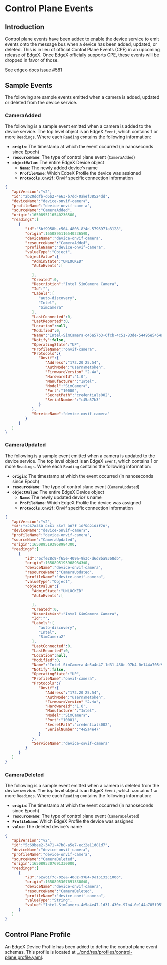 # Control Plane Events

## Introduction
Control plane events have been added to enable the device service to emit events onto the message bus when a device has been added, updated, or deleted. This is in lieu of official Control Plane Events (CPE) in an upcoming release of EdgeX. Once EdgeX officially supports CPE, these events will be dropped in favor of those.

See edgex-docs [issue #581](https://github.com/edgexfoundry/edgex-docs/issues/581)

## Sample Events
The following are sample events emitted when a camera is added, updated or deleted from the device service.

### CameraAdded
The following is a sample event emitted when a camera is added to the device service. The top level object is an EdgeX `Event`, which contains 1 or more `Readings`.
Where each `Reading` contains the following information:
- **`origin`**: The timestamp at which the event occurred (in nanoseconds since Epoch)
- **`resourceName`**: The type of control plane event (`CameraAdded`)
- **`objectValue`**: The entire EdgeX Device object
  - **`Name`**: The newly added device's name
  - **`ProfileName`**: Which EdgeX Profile the device was assigned
  - **`Protocols.Onvif`**: Onvif specific connection information

```json
{
   "apiVersion":"v2",
   "id":"2b20ddfb-d6b2-4e63-b7dd-0abef38524dd",
   "deviceName":"device-onvif-camera",
   "profileName":"device-onvif-camera",
   "sourceName":"CameraAdded",
   "origin":1650895116540236500,
   "readings":[
      {
         "id":"5bf9958b-c504-4803-824d-5796971a3128",
         "origin":1650895116540236500,
         "deviceName":"device-onvif-camera",
         "resourceName":"CameraAdded",
         "profileName":"device-onvif-camera",
         "valueType":"Object",
         "objectValue":{
            "AdminState":"UNLOCKED",
            "AutoEvents":[
               
            ],
            "Created":0,
            "Description":"Intel SimCamera Camera",
            "Id":"",
            "Labels":[
               "auto-discovery",
               "Intel",
               "SimCamera"
            ],
            "LastConnected":0,
            "LastReported":0,
            "Location":null,
            "Modified":0,
            "Name":"Intel-SimCamera-c45a57b3-6fcb-4c51-83de-54495e5454a6",
            "Notify":false,
            "OperatingState":"UP",
            "ProfileName":"onvif-camera",
            "Protocols":{
               "Onvif":{
                  "Address":"172.20.25.54",
                  "AuthMode":"usernametoken",
                  "FirmwareVersion":"2.4a",
                  "HardwareId":"1.0",
                  "Manufacturer":"Intel",
                  "Model":"SimCamera",
                  "Port":"10000",
                  "SecretPath":"credentials002",
                  "SerialNumber":"c45a57b3"
               }
            },
            "ServiceName":"device-onvif-camera"
         }
      }
   ]
}
```
### CameraUpdated
The following is a sample event emitted when a camera is updated to the device service. The top level object is an EdgeX `Event`, which contains 1 or more `Readings`.
Where each `Reading` contains the following information:
- **`origin`**: The timestamp at which the event occurred (in nanoseconds since Epoch)
- **`resourceName`**: The type of control plane event (`CameraUpdated`)
- **`objectValue`**: The entire EdgeX Device object
  - **`Name`**: The newly updated device's name
  - **`ProfileName`**: Which EdgeX Profile the device was assigned
  - **`Protocols.Onvif`**: Onvif specific connection information

```json
{
   "apiVersion":"v2",
   "id":"c267a358-8c61-45e7-807f-18f582104f70",
   "deviceName":"device-onvif-camera",
   "profileName":"device-onvif-camera",
   "sourceName":"CameraUpdated",
   "origin":1650895193968984300,
   "readings":[
      {
         "id":"6cfe28c9-f65e-409a-9b3c-d6d8ba9368db",
         "origin":1650895193968984300,
         "deviceName":"device-onvif-camera",
         "resourceName":"CameraUpdated",
         "profileName":"device-onvif-camera",
         "valueType":"Object",
         "objectValue":{
            "AdminState":"UNLOCKED",
            "AutoEvents":[
               
            ],
            "Created":0,
            "Description":"Intel SimCamera Camera",
            "Id":"",
            "Labels":[
               "auto-discovery",
               "Intel",
               "SimCamera2"
            ],
            "LastConnected":0,
            "LastReported":0,
            "Location":null,
            "Modified":0,
            "Name":"Intel-SimCamera-4e5a4e47-1d31-430c-97b4-0e144a705f95",
            "Notify":false,
            "OperatingState":"UP",
            "ProfileName":"onvif-camera",
            "Protocols":{
               "Onvif":{
                  "Address":"172.20.25.54",
                  "AuthMode":"usernametoken",
                  "FirmwareVersion":"2.4a",
                  "HardwareId":"1.0",
                  "Manufacturer":"Intel",
                  "Model":"SimCamera",
                  "Port":"10001",
                  "SecretPath":"credentials002",
                  "SerialNumber":"4e5a4e47"
               }
            },
            "ServiceName":"device-onvif-camera"
         }
      }
   ]
}
```
### CameraDeleted
The following is a sample event emitted when a camera is deleted from the device service. The top level object is an EdgeX `Event`, which contains 1 or more `Readings`.
Where each `Reading` contains the following information:
- **`origin`**: The timestamp at which the event occurred (in nanoseconds since Epoch)
- **`resourceName`**: The type of control plane event (`CameraDeleted`)
- **`ProfileName`**: Which EdgeX Profile the device was assigned
- **`value`**: The deleted device's name

```json
{
   "apiVersion":"v2",
   "id":"5c69bee2-3471-47b8-a5e7-ec22e11d81d7",
   "deviceName":"device-onvif-camera",
   "profileName":"device-onvif-camera",
   "sourceName":"CameraDeleted",
   "origin":1650895307691330000,
   "readings":[
      {
         "id":"b2a01f7c-02ea-48d2-99b4-9d15132c1080",
         "origin":1650895307691330000,
         "deviceName":"device-onvif-camera",
         "resourceName":"CameraDeleted",
         "profileName":"device-onvif-camera",
         "valueType":"String",
         "value":"Intel-SimCamera-4e5a4e47-1d31-430c-97b4-0e144a705f95"
      }
   ]
}
```

## Control Plane Profile

An EdgeX Device Profile has been added to define the control plane event schemas. This profile is located at [../cmd/res/profiles/control-plane.profile.yaml](../cmd/res/profiles/control-plane.profile.yaml).
